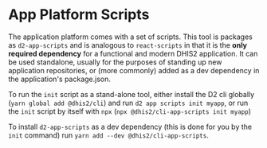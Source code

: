 # App Platform Scripts

The application platform comes with a set of scripts. This tool is packages as `d2-app-scripts` and is analogous to `react-scripts` in that it is the **only required dependency** for a functional and modern DHIS2 application. It can be used standalone, usually for the purposes of standing up new application repositories, or (more commonly) added as a dev dependency in the application's package.json.

To run the `init` script as a stand-alone tool, either install the D2 cli globally (`yarn global add @dhis2/cli`) and run `d2 app scripts init myapp`, or run the `init` script by itself with `npx` (`npx @dhis2/cli-app-scripts init myapp`)

To install `d2-app-scripts` as a dev dependency (this is done for you by the `init` command) run `yarn add --dev @dhis2/cli-app-scripts`.
